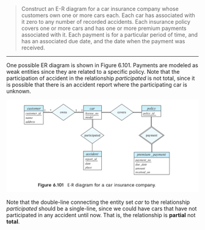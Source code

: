> Construct an E-R diagram for a car insurance company
> whose customers own one or more cars each. Each car
> has associated with it zero to any number of 
> recorded accidents. Each insurance policy covers
> one or more cars and has one or more premium 
> payments associated with it. Each payment is for a 
> particular period of time, and has an associated 
> due date, and the date when the payment was 
> received. 

--------------------------------

One possible ER diagram is shown in Figure 6.101. 
Payments are modeled as weak entities since they 
are related to a specific policy. Note that 
the participation of accident in the relationship
_participated_ is not total, since it is possible
that there is an accident report where the 
participating car is unknown.

<img src="Figure_6.101.png"/>

Note that the double-line connecting the entity set
_car_ to the relationship _participated_ should be
a single-line, since we could have cars that have
not participated in any accident until now. That is,
the relationship is **partial** not **total**.